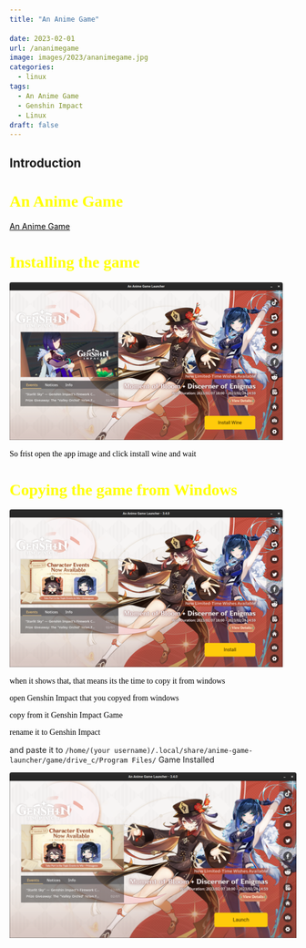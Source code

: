 ```yaml
---
title: "An Anime Game"

date: 2023-02-01
url: /ananimegame
image: images/2023/ananimegame.jpg
categories:
  - linux
tags:
  - An Anime Game
  - Genshin Impact
  - Linux
draft: false
---
```



## Introduction


<!DOCTYPE html>
<html>
<title>SteavenGamerYT</title>
<link rel="shortcut icon" href="ananimegame type="image/x-icon">
<link href='https://fonts.googleapis.com/css?family=Ubuntu' rel='stylesheet'>
<link href='https://fonts.googleapis.com/css?family=Noto Sans' rel='stylesheet'>
<meta property="og:title" content="SteavenGamerYT">
<meta property="og:description" content="An Anime Game">
<body>
<h1 style="color:rgb(255, 255, 0); font-family:ubuntu">An Anime Game</h1>
<p><a href="https://github.com/an-anime-team/an-anime-game-launcher/releases" style="color: rgb(0, 0, 0)" target="_blank">An Anime Game</a></p>
<h1 style="color:rgb(255, 255, 0); font-family:ubuntu">Installing the game</h1>
<img src="https://github.com/SteavenGamerYT/steavengameryt.github.io/raw/main/game_wine.png">
<p style="color:rgb(0, 0, 0); font-family:ubuntu"></pstyle>So frist open the app image and click install wine and wait </p>
<h1 style="color:rgb(255, 255, 0); font-family:ubuntu">Copying the game from Windows</h1>
<img src="https://github.com/SteavenGamerYT/steavengameryt.github.io/raw/main/game_install.png">
<p style="color:rgb(0, 0, 0); font-family:ubuntu"></pstyle>when it shows that, that means its the time to copy it from windows</p>
<p style="color:rgb(0, 0, 0); font-family:ubuntu"></pstyle>open Genshin Impact that you copyed from windows</p>
<p style="color:rgb(0, 0, 0); font-family:ubuntu"></pstyle>copy from it Genshin Impact Game</p>
<p style="color:rgb(0, 0, 0); font-family:nubuntuoto"></pstyle>rename it to Genshin Impact</p>
</body>
</html>


and paste it to  `/home/(your username)/.local/share/anime-game-launcher/game/drive_c/Program Files/`
Game Installed


<!DOCTYPE html>
<html>
<body>
<img src="https://github.com/SteavenGamerYT/steavengameryt.github.io/raw/main/game_start.png">
</body>
</html>